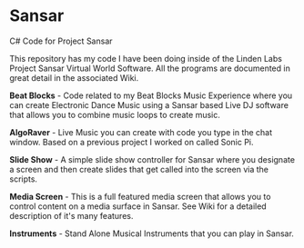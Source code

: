 # Sansar
C# Code for Project Sansar

This repository has my code I have been doing inside of the Linden Labs Project Sansar Virtual World Software.  All the programs are documented in great detail in the associated Wiki.

**Beat Blocks** - Code related to my Beat Blocks Music Experience where you can create Electronic Dance Music using a Sansar based Live DJ software that allows you to combine music loops to create music. 

**AlgoRaver** - Live Music you can create with code you type in the chat window.  Based on a previous project I worked on called Sonic Pi.

**Slide Show** - A simple slide show controller for Sansar where you designate a screen and then create slides that get called into the screen via the scripts.

**Media Screen** - This is a full featured media screen that allows you to control content on a media surface in Sansar.  See Wiki for a detailed description of it's many features.

**Instruments** - Stand Alone Musical Instruments that you can play in Sansar.
